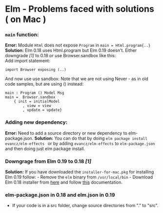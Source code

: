 # Elm - Problems faced with solutions ( on Mac )

### `main` function:  
**Error:** Module `Html` does not expose `Program` in `main = Html.program{..}`
**Solution:** Elm 0.18 uses Html.program but Elm 0.19 doesn't. Either downgrade *[1]* to 0.18 or use Browser.sandbox like this:  
Add import statement:

    import Browser exposing (..)

And now use use sandbox: Note that we are not using Never - as in old code samples, but are using () instead:

    main : Program () Model Msg
    main =  Browser.sandbox
        { init = initialModel
            , view = view
            , update = update}
    

### Adding new dependency:  
**Error:** Need to add a source directory or new dependency to elm-package.json.
**Solution:** You can do that by doing `elm package install evancz/elm-effects `
        or by adding `evancz/elm-effects` to `elm-package.json` and then doing just elm package install.

### Downgrage from Elm 0.19 to 0.18 *[1]*  
**Solution:** If you have downloaded the `installer-for-mac.pkg` for installing Elm 0.19 follow:
    - Remove the `elm` binary from `/usr/local/bin`
    - Download Elm 0.18 installer from [here](https://web.archive.org/web/20180714175914id_/https://guide.elm-lang.org/install.html) and follow [this](https://web.archive.org/web/20180714175914id_/https://guide.elm-lang.org/) documentation.

### elm-package.json in 0.18 and elm.json in 0.19
- If your code is in a src folder, change source directories from "." to "src". 
